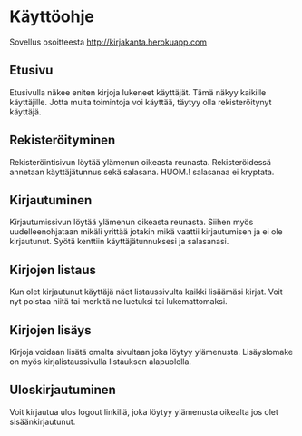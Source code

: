 # Käyttöohje
Sovellus osoitteesta http://kirjakanta.herokuapp.com

## Etusivu
Etusivulla näkee eniten kirjoja lukeneet käyttäjät. Tämä näkyy kaikille käyttäjille. Jotta muita toimintoja voi käyttää, täytyy olla rekisteröitynyt käyttäjä.

## Rekisteröityminen
Rekisteröintisivun löytää ylämenun oikeasta reunasta. Rekisteröidessä annetaan käyttäjätunnus sekä salasana. HUOM.! salasanaa ei kryptata.

## Kirjautuminen
Kirjautumissivun löytää ylämenun oikeasta reunasta. Siihen myös uudelleenohjataan mikäli yrittää jotakin mikä vaattii kirjautumisen ja ei ole kirjautunut.
Syötä kenttiin käyttäjätunnuksesi ja salasanasi.

## Kirjojen listaus
Kun olet kirjautunut käyttäjä näet listaussivulta kaikki lisäämäsi kirjat. Voit nyt poistaa niitä tai merkitä ne luetuksi tai lukemattomaksi.

## Kirjojen lisäys
Kirjoja voidaan lisätä omalta sivultaan joka löytyy ylämenusta. Lisäyslomake on myös kirjalistaussivulla listauksen alapuolella.

## Uloskirjautuminen
Voit kirjautua ulos logout linkillä, joka löytyy ylämenusta oikealta jos olet sisäänkirjautunut.
